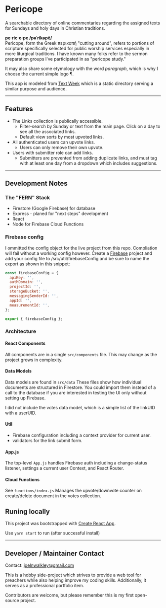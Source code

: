 # Pericope
A searchable directory of online commentaries regarding the assigned texts for Sundays and holy days in Christian traditions.

**pe·ric·o·pe /pəˈrikəpē/**  
Pericope, form the Greek περικοπή "cutting around", refers to portions of scripture specifically selected for public worship services especially in more liturgical traditions. I have known many folks refer to the sermon preparation groups I've participated in as "pericope study." 

It may also share some etymology with the word *paragraph*, which is why I choose the current simple logo ¶.

This app is modeled from [Text Week](textweek.com) which is a static directory serving a similar purpose and audience.

---
## Features
- The Links collection is publically accessible.
   - Filter-search by Sunday or text from the main page. Click on a day to see all the associated links.
   - Default view sorts by most upvoted links.
- All authenticated users can upvote links.
   - Users can only remove their own upvote.
- Users with submitter role can add links.
   -   Submitters are prevented from adding duplicate links, and must tag with at least one day from a dropdown which includes suggestions. 

---
## Development Notes

### The "FERN" Stack
- Firestore (Google Firebase) for database
- Express - planed for "next steps" development
- React
- Node for Firebase Cloud Functions

### Firebase config
I ommitted the config object for the live project from this repo. Compliation will fail without a working config however. Create a [Firebase](https://firebase.google.com/) project and add your config file to /src/util/firebaseConfig and be sure to name the export as shown in this snippet:

```javascript
const firebaseConfig = {
  apiKey: '',
  authDomain: '',
  projectId: '',
  storageBucket: '',
  messagingSenderId: '',
  appId: '',
  measurementId: '',
};

export { firebaseConfig };
```
### Architecture

#### React Components
All components are in a single ```src/components``` file. This may change as the project grows in complexity. 

#### Data Models
Data models are found in ```src/data```
These files show how individual documents are structured in Firestore. You could import them instead of a call to the database if you are interested in testing the UI only without setting up Firebase.

I did not include the votes data model, which is a simple list of the linkUID with a userUID.

#### Util
- Firebase configuration including a context provider for current user.
- validators for the link submit form.

#### App.js
The top-level ```App.js``` handles Firebase auth including a change-status listener, settings a current user Context, and React Router.

#### Cloud Functions
See ```functions/index.js```
Manages the upvote/downvote counter on create/delete document in the votes collection.


## Runing locally
This project was bootstrapped with [Create React App](https://github.com/facebook/create-react-app). 

Use `yarn start` to run (after successful install)

---
## Developer / Maintainer Contact
Contact: joelnwalkley@gmail.com

This is a hobby side-project which strives to provide a web tool for preachers while also helping improve my coding skills. Additionally, it serves as a professional portfolio item.

Contributors are welcome, but please remember this is my first open-source project.